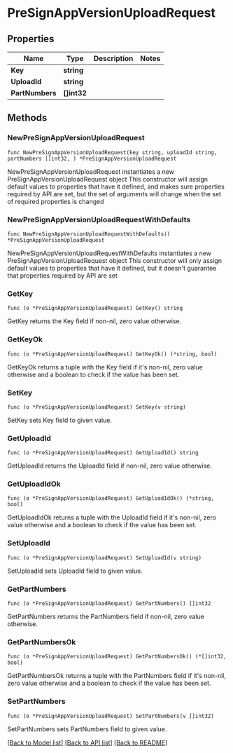 # PreSignAppVersionUploadRequest

## Properties

Name | Type | Description | Notes
------------ | ------------- | ------------- | -------------
**Key** | **string** |  | 
**UploadId** | **string** |  | 
**PartNumbers** | **[]int32** |  | 

## Methods

### NewPreSignAppVersionUploadRequest

`func NewPreSignAppVersionUploadRequest(key string, uploadId string, partNumbers []int32, ) *PreSignAppVersionUploadRequest`

NewPreSignAppVersionUploadRequest instantiates a new PreSignAppVersionUploadRequest object
This constructor will assign default values to properties that have it defined,
and makes sure properties required by API are set, but the set of arguments
will change when the set of required properties is changed

### NewPreSignAppVersionUploadRequestWithDefaults

`func NewPreSignAppVersionUploadRequestWithDefaults() *PreSignAppVersionUploadRequest`

NewPreSignAppVersionUploadRequestWithDefaults instantiates a new PreSignAppVersionUploadRequest object
This constructor will only assign default values to properties that have it defined,
but it doesn't guarantee that properties required by API are set

### GetKey

`func (o *PreSignAppVersionUploadRequest) GetKey() string`

GetKey returns the Key field if non-nil, zero value otherwise.

### GetKeyOk

`func (o *PreSignAppVersionUploadRequest) GetKeyOk() (*string, bool)`

GetKeyOk returns a tuple with the Key field if it's non-nil, zero value otherwise
and a boolean to check if the value has been set.

### SetKey

`func (o *PreSignAppVersionUploadRequest) SetKey(v string)`

SetKey sets Key field to given value.


### GetUploadId

`func (o *PreSignAppVersionUploadRequest) GetUploadId() string`

GetUploadId returns the UploadId field if non-nil, zero value otherwise.

### GetUploadIdOk

`func (o *PreSignAppVersionUploadRequest) GetUploadIdOk() (*string, bool)`

GetUploadIdOk returns a tuple with the UploadId field if it's non-nil, zero value otherwise
and a boolean to check if the value has been set.

### SetUploadId

`func (o *PreSignAppVersionUploadRequest) SetUploadId(v string)`

SetUploadId sets UploadId field to given value.


### GetPartNumbers

`func (o *PreSignAppVersionUploadRequest) GetPartNumbers() []int32`

GetPartNumbers returns the PartNumbers field if non-nil, zero value otherwise.

### GetPartNumbersOk

`func (o *PreSignAppVersionUploadRequest) GetPartNumbersOk() (*[]int32, bool)`

GetPartNumbersOk returns a tuple with the PartNumbers field if it's non-nil, zero value otherwise
and a boolean to check if the value has been set.

### SetPartNumbers

`func (o *PreSignAppVersionUploadRequest) SetPartNumbers(v []int32)`

SetPartNumbers sets PartNumbers field to given value.



[[Back to Model list]](../README.md#documentation-for-models) [[Back to API list]](../README.md#documentation-for-api-endpoints) [[Back to README]](../README.md)


